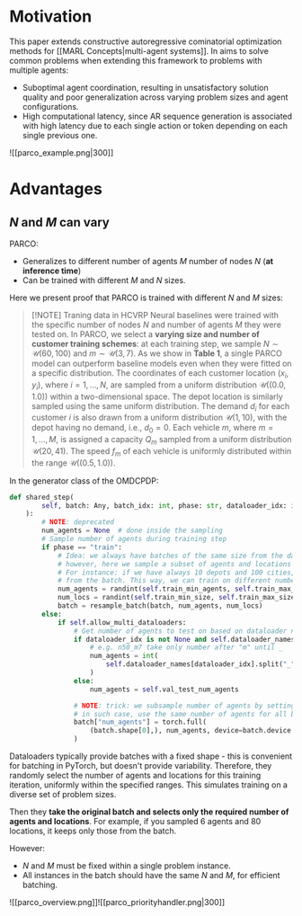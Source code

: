 # Motivation

This paper extends constructive autoregressive cominatorial optimization methods for [[MARL Concepts|multi-agent systems]]. In aims to solve common problems when extending this framework to problems with multiple agents:
- Suboptimal agent coordination, resulting in unsatisfactory solution quality and poor generalization across varying problem sizes and agent configurations. 
- High computational latency, since AR sequence generation is associated with high latency due to each single action or token depending on each single previous one.

![[parco_example.png|300]]
# Advantages

## $N$ and $M$ can vary

PARCO:
- Generalizes to different number of agents $M$ number of nodes $N$ (**at inference time**)
- Can be trained with different $M$ and $N$ sizes. 

Here we present proof that PARCO is trained with different $N$ and $M$ sizes:

> [!NOTE] Traning data in HCVRP 
> Neural baselines were trained with the specific number of nodes $N$ and number of agents $M$ they were tested on. In PARCO, we select a **varying size and number of customer training schemes**: at each training step, we sample $N \sim \mathcal{U}(60, 100)$ and $m \sim \mathcal{U}(3, 7)$. As we show in **Table 1**, a single PARCO model can outperform baseline models even when they were fitted on a specific distribution. The coordinates of each customer location $(x_i, y_i)$, where $i=1, \dots, N$, are sampled from a uniform distribution $\mathcal{U}((0.0, 1.0))$ within a two-dimensional space. The depot location is similarly sampled using the same uniform distribution. The demand $d_i$ for each customer $i$ is also drawn from a uniform distribution $\mathcal{U}(1, 10)$, with the depot having no demand, i.e., $d_0 = 0$. Each vehicle $m$, where $m=1, \dots, M$, is assigned a capacity $Q_m$ sampled from a uniform distribution $\mathcal{U}(20, 41)$. The speed $f_m$ of each vehicle is uniformly distributed within the range $\mathcal{U}((0.5, 1.0))$.

In the generator class of the OMDCPDP:
```python
def shared_step(
        self, batch: Any, batch_idx: int, phase: str, dataloader_idx: int = None
    ):
        # NOTE: deprecated
        num_agents = None  # done inside the sampling
        # Sample number of agents during training step
        if phase == "train":
            # Idea: we always have batches of the same size from the dataloader.
            # however, here we sample a subset of agents and locations from the batch.
            # For instance: if we have always 10 depots and 100 cities, we sample a random number of depots and cities
            # from the batch. This way, we can train on different number of agents and locations.
            num_agents = randint(self.train_min_agents, self.train_max_agents)
            num_locs = randint(self.train_min_size, self.train_max_size)
            batch = resample_batch(batch, num_agents, num_locs)
        else:
            if self.allow_multi_dataloaders:
                # Get number of agents to test on based on dataloader name
                if dataloader_idx is not None and self.dataloader_names is not None:
                    # e.g. n50_m7 take only number after "m" until _
                    num_agents = int(
                        self.dataloader_names[dataloader_idx].split("_")[-1][1:]
                    )
                else:
                    num_agents = self.val_test_num_agents

                # NOTE: trick: we subsample number of agents by setting num_agents
                # in such case, use the same number of agents for all batches
                batch["num_agents"] = torch.full(
                    (batch.shape[0],), num_agents, device=batch.device
                )

```

Dataloaders typically provide batches with a fixed shape - this is convenient for batching in PyTorch, but doesn't provide variability. Therefore, they randomly select the number of agents and locations for this training iteration, uniformly within the specified ranges. This simulates training on a diverse set of problem sizes.

Then they **take the original batch and selects only the required number of agents and locations**. For example, if you sampled 6 agents and 80 locations, it keeps only those from the batch.

However:
- $N$ and $M$ must be fixed within a single problem instance. 
- All instances in the batch should have the same $N$ and $M$, for efficient batching. 


![[parco_overview.png]]![[parco_priorityhandler.png|300]]
